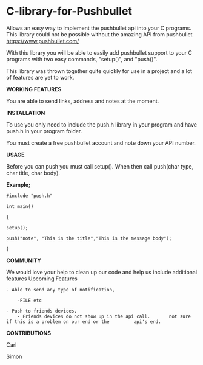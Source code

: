 C-library-for-Pushbullet
========================

Allows an easy way to implement the pushbullet api into your C programs.
This library could not be possible without the amazing API from pushbullet https://www.pushbullet.com/

With this library you will be able to easily add pushbullet support to your C programs with two easy commands, "setup()", and "push()".

This library was thrown together quite quickly for use in a project and a lot of features are yet to work. 

**WORKING FEATURES**

You are able to send links, address and notes at the moment.  

**INSTALLATION**

To use you only need to include the push.h library in your program and have push.h in your program folder.

You must create a free pushbullet account and note down your API number.

**USAGE**

Before you can push you must call setup().
When then call push(char type, char title, char body). 

**Example;**

	#include "push.h"
	
	int main()

	{

	setup();

	push("note", "This is the title","This is the message body");
	
	}

**COMMUNITY**

We would love your help to clean up our code and help us include additional features
Upcoming Features

	- Able to send any type of notification,
		
		-FILE etc
	
	- Push to friends devices.
		- Friends devices do not show up in the api call. 		not sure if this is a problem on our end or the 		api's end.

**CONTRIBUTIONS**

Carl

Simon
